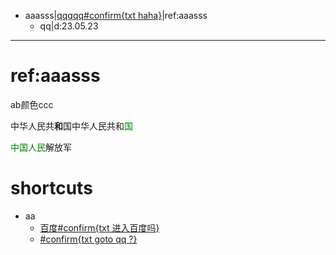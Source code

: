 - aaasss|[qqqqq#confirm{txt haha}](https://q{{q}}.com)|ref:aaasss
	- qq|d:23.05.23
		
***
# ref:aaasss
ab颜色ccc

中华人民共**和**国中华人民共和<font color="green">国


中国人民</font>解放军



# shortcuts
- aa
	- [百度#confirm{txt 进入百度吗}](https://bai{{du}}.com)
	- [#confirm{txt goto qq ?}](https://qq.com)